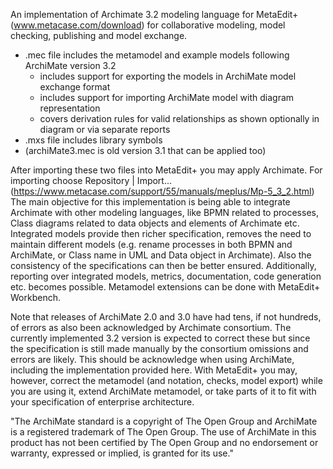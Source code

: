 An implementation of Archimate 3.2 modeling language for MetaEdit+ (www.metacase.com/download) for collaborative modeling, model checking, publishing and model exchange. 

- .mec file includes the metamodel and example models following ArchiMate version 3.2
  - includes support for exporting the models in ArchiMate model exchange format
  - includes support for importing ArchiMate model with diagram representation
  - covers derivation rules for valid relationships as shown optionally in diagram or via separate reports
- .mxs file includes library symbols
- (archiMate3.mec is old version 3.1 that can be applied too)

After importing these two files into MetaEdit+ you may apply Archimate. For importing choose Repository | Import... (https://www.metacase.com/support/55/manuals/meplus/Mp-5_3_2.html) The main objective for this implementation is being able to integrate Archimate with other modeling languages, like BPMN related to processes, Class diagrams related to data objects and elements of Archimate etc. Integrated models provide then richer specification, removes the need to maintain different models (e.g. rename processes in both BPMN and ArchiMate, or Class name in UML and Data object in Archimate). Also the consistency of the specifications can then be better ensured. Additionally, reporting over integrated models, metrics, documentation, code generation etc. becomes possible. Metamodel extensions can be done with MetaEdit+ Workbench.

Note that releases of ArchiMate 2.0 and 3.0 have had tens, if not hundreds, of errors as also been acknowledged by Archimate consortium. The currently implemented 3.2 version is expected to correct these but since the specification is still made manually by the consortium omissions and errors are likely. This should be acknowledge when using ArchiMate, including the implementation provided here. With MetaEdit+ you may, however, correct the metamodel (and notation, checks, model export) while you are using it, extend ArchiMate metamodel, or take parts of it to fit with your specification of enterprise architecture.

"The ArchiMate standard is a copyright of The Open Group and ArchiMate is a registered trademark of The Open Group. The use of
ArchiMate in this product has not been certified by The Open Group and no endorsement or warranty, expressed or implied, is granted for its use."
